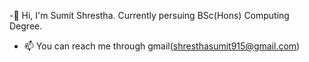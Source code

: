 -👋 Hi, I'm Sumit Shrestha. Currently persuing BSc(Hons) Computing Degree.
- 📫 You can reach me through gmail(shresthasumit915@gmail.com)
  
<!-- - 👀 I’m interested in ...
- 🌱 I’m currently learning ...
- 💞️ I’m looking to collaborate on ... 
- 😄 Pronouns: ...
- ⚡ Fun fact: ...
-->
<!---
Sumit918/Sumit918 is a ✨ special ✨ repository because its `README.md` (this file) appears on your GitHub profile.
You can click the Preview link to take a look at your changes.
--->
